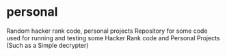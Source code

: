 # personal
Random hacker rank code, personal projects
Repository for some code used for running and testing some Hacker Rank code and Personal Projects (Such as a Simple decrypter)
